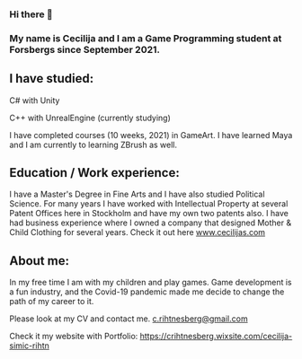 
### Hi there 👋

### My name is Cecilija and I am a Game Programming student at Forsbergs since September 2021.

## I have studied:

C# with Unity

C++ with UnrealEngine (currently studying) 

I have completed courses (10 weeks, 2021) in GameArt. 
I have learned Maya and I am currently to learning ZBrush as well.

## Education / Work experience:

I have a Master's Degree in Fine Arts and I have also studied Political Science. For many years I have worked with Intellectual Property at several Patent Offices here in Stockholm and have my own two patents also. I have had business experience where I owned a company that designed Mother & Child Clothing for several years. Check it out here www.cecilijas.com

## About me:

In my free time I am with my children and play games. Game development is a fun industry, and the Covid-19 pandemic made me decide to change the path of my career to it.

Please look at my CV and contact me. c.rihtnesberg@gmail.com

Check it my website with Portfolio: https://crihtnesberg.wixsite.com/cecilija-simic-rihtn
